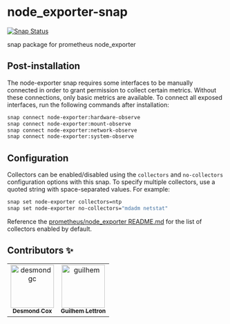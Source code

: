 # node_exporter-snap

[![Snap Status](https://build.snapcraft.io/badge/guilhem/node_exporter-snap.svg)](https://build.snapcraft.io/user/guilhem/node_exporter-snap)

snap package for prometheus node_exporter

## Post-installation

The node-exporter snap requires some interfaces to be manually connected in order to grant permission to collect certain metrics. Without these connections, only basic metrics are available. To connect all exposed interfaces, run the following commands after installation:

```bash
snap connect node-exporter:hardware-observe
snap connect node-exporter:mount-observe
snap connect node-exporter:network-observe
snap connect node-exporter:system-observe
```

## Configuration

Collectors can be enabled/disabled using the `collectors` and `no-collectors` configuration options with this snap. To specify multiple collectors, use a quoted string with space-separated values. For example:

```bash
snap set node-exporter collectors=ntp
snap set node-exporter no-collectors="mdadm netstat"
```

Reference the [prometheus/node_exporter README.md](https://github.com/prometheus/node_exporter/blob/master/README.md#collectors) for the list of collectors enabled by default.

## Contributors :sparkles:
<table>
<tr>
                <td align="center">
                    <a href="https://github.com/desmondgc">
                        <img src="https://avatars2.githubusercontent.com/u/128952?v=4" width="100;" alt="desmondgc"/>
                        <br />
                        <sub><b>Desmond Cox</b></sub>
                    </a>
                </td>
                <td align="center">
                    <a href="https://github.com/guilhem">
                        <img src="https://avatars1.githubusercontent.com/u/486876?v=4" width="100;" alt="guilhem"/>
                        <br />
                        <sub><b>Guilhem Lettron</b></sub>
                    </a>
                </td></tr>
</table>
